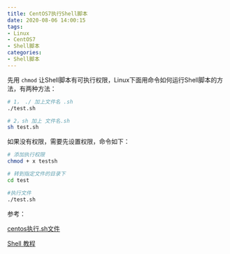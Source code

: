 ```yaml
---
title: CentOS7执行Shell脚本
date: 2020-08-06 14:00:15
tags:
- Linux
- CentOS7
- Shell脚本
categories:
- Shell脚本
---
```


先用 `chmod` 让Shell脚本有可执行权限，Linux下面用命令如何运行Shell脚本的方法，有两种方法：

```sh
# 1， ./ 加上文件名 .sh
./test.sh

# 2，sh 加上 文件名.sh
sh test.sh
```

如果没有权限，需要先设置权限，命令如下：

```sh
# 添加执行权限
chmod + x testsh

# 转到指定文件的目录下
cd test

#执行文件
./test.sh  
```

参考：

[centos执行.sh文件](https://blog.csdn.net/xiaopu99/article/details/82978743)

[Shell 教程](https://www.runoob.com/linux/linux-shell.html)